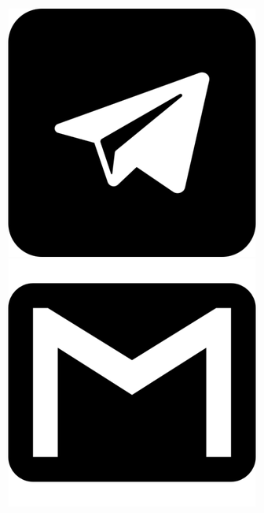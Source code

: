 [![Telegram](img/image.png)](https://t.me/tiganoviv)
[![Gmail](img/image-1.png)](mailto:tiganoviv@gmail.com)